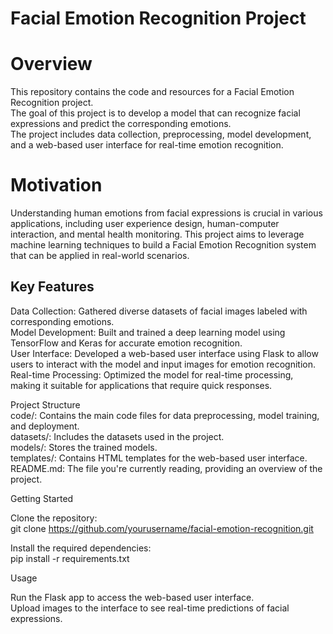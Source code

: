 # Facial Emotion Recognition Project <br>
# Overview <br>
This repository contains the code and resources for a Facial Emotion Recognition project. <br>
The goal of this project is to develop a model that can recognize facial expressions and predict the corresponding emotions. <br>
The project includes data collection, preprocessing, model development, and a web-based user interface for real-time emotion recognition. <br>

# Motivation <br>
Understanding human emotions from facial expressions is crucial in various applications, including user experience design, human-computer interaction, and mental health monitoring. This project aims to leverage machine learning techniques to build a Facial Emotion Recognition system that can be applied in real-world scenarios. <br>
 
## Key Features <br>
Data Collection: Gathered diverse datasets of facial images labeled with corresponding emotions. <br>
Model Development: Built and trained a deep learning model using TensorFlow and Keras for accurate emotion recognition. <br>
User Interface: Developed a web-based user interface using Flask to allow users to interact with the model and input images for emotion recognition. <br>
Real-time Processing: Optimized the model for real-time processing, making it suitable for applications that require quick responses. <br>

Project Structure <br>
code/: Contains the main code files for data preprocessing, model training, and deployment. <br>
datasets/: Includes the datasets used in the project. <br>
models/: Stores the trained models. <br>
templates/: Contains HTML templates for the web-based user interface. <br>
README.md: The file you're currently reading, providing an overview of the project. <br>

Getting Started <br>

Clone the repository: <br>
git clone https://github.com/yourusername/facial-emotion-recognition.git <br>

Install the required dependencies: <br>
pip install -r requirements.txt <br>

Usage <br>

Run the Flask app to access the web-based user interface. <br>
Upload images to the interface to see real-time predictions of facial expressions. <br>
